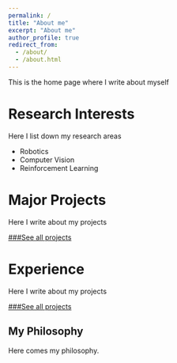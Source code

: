 ```yaml
---
permalink: /
title: "About me"
excerpt: "About me"
author_profile: true
redirect_from: 
  - /about/
  - /about.html
---
```

This is the home page where I write about myself


Research Interests
======
Here I list down my research areas
- Robotics
- Computer Vision
- Reinforcement Learning

Major Projects
======
Here I write about my projects

[###See all projects](/portfolio.html)

Experience
======
Here I write about my projects

[###See all projects](/portfolio.html)



My Philosophy
------
Here comes my philosophy.


